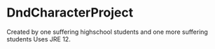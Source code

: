 # DndCharacterProject

Created by one suffering highschool students and one more suffering students
Uses JRE 12.
